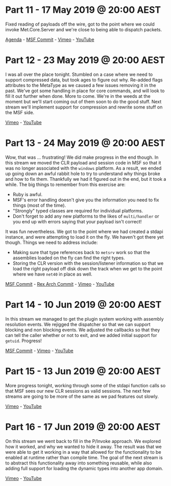 # Part 11 - 17 May 2019 @ 20:00 AEST

Fixed reading of payloads off the wire, got to the point where we could invoke Met.Core.Server and we're close to being able to dispatch packets.

[Agenda](../master/streams/2019-05-17-Part-11/agenda.md) - [MSF Commit](https://github.com/OJ/metasploit-framework/commit/0154aa70903019eda1c7fd6e28d799922cf7f584) - [Vimeo](https://vimeo.com/336789460) - [YouTube](https://youtu.be/D03bc0dz01o)

# Part 12 - 23 May 2019 @ 20:00 AEST

I was all over the place tonight. Stumbled on a case where we need to support compressed data, but took ages to figure out why. Re-added flags attributes to the MetaType as we caused a few issues removing it in the past. We've got some handling in place for core commands, and will look to fill it out further when done. More to come. We're in the weeds at the moment but we'll start coming out of them soon to do the good stuff. Next stream we'll implement support for compression and rewrite some stuff on the MSF side.

[Vimeo](https://vimeo.com/337992280) - [YouTube](https://youtu.be/UQbGfzvCLrs)


# Part 13 - 24 May 2019 @ 20:00 AEST

Wow, that was ... frustrating! We did make progress in the end though. In this stream we moved the CLR payload and session code in MSF so that it was no longer associated with the `windows` platform. As a result, we ended up going down an awful rabbit hole to try to understand why things broke and how to fix them. Thankfully we had it figured out in the end, but it took a while. The big things to remember from this exercise are:

* Ruby is awful.
* MSF's error handling doesn't give you the information you need to fix things (most of the time).
* "Strongly" typed classes are required for individual platforms.
* Don't forget to add any new platforms to the likes of `multi/handler` or you end up with errors saying that your payload isn't correct!

It was fun nevertheless. We got to the point where we had created a stdapi instance, and were attempting to load it on the fly. We haven't got there yet though. Things we need to address include:

* Making sure that type references back to `metsrv` work so that the assemblies loaded on the fly can find the right types.
* Storing the CLR version with the session/listener information so that we load the right payload off disk down the track when we get to the point where we have `net40` in place as well.

[MSF Commit](https://github.com/OJ/metasploit-framework/commit/8cd16bc43b26e8ce98b99c72c5c3f8cae269fe9c) - [Rex Arch Commit](https://github.com/OJ/rex-arch/commit/46519f5533be959b94b5b03f6dcc665139bb2619) - [Vimeo](https://vimeo.com/338247816) - [YouTube](https://youtu.be/RGWseXls72w)

# Part 14 - 10 Jun 2019 @ 20:00 AEST

In this stream we managed to get the plugin system working with assembly resolution events. We rejigged the dispatcher so that we can support blocking and non blocking events. We adjusted the callbacks so that they can tell the caller whether or not to exit, and we added initial support for `getuid`. Progress!

[MSF Commit](https://github.com/OJ/metasploit-framework/commit/7f6540f7b56f582bc350fde2ab92bddec1b29e32) - [Vimeo](https://vimeo.com/341324902) - [YouTube](https://youtu.be/D4X5sGKpAXk)

# Part 15 - 13 Jun 2019 @ 20:00 AEST

More progress tonight, working through some of the stdapi function calls so that MSF sees our new CLR sessions as valid sessions. The  next few streams are going to be more of the same as we pad features out slowly.

[Vimeo](https://vimeo.com/342007094) - [YouTube](https://youtu.be/iOq5KAKzRBw)

# Part 16 - 17 Jun 2019 @ 20:00 AEST

On this stream we went back to fill in the P/Invoke approach. We explored how it worked, and why we wanted to hide it away. The result was that we were able to get it working in a way that allowed for the functionality to be enabled at runtime rather than compile time. The goal of the next stream is to abstract this functionality away into something reusable, while also adding full support for loading the dynamic types into another app domain.

[Vimeo](https://vimeo.com/342722147) - [YouTube](https://youtu.be/Mxv-_Y2CDpE)
